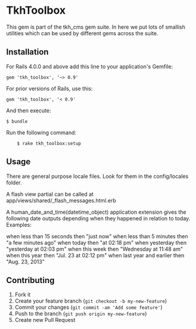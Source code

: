 # TkhToolbox

This gem is part of the tkh_cms gem suite. In here we put lots of smallish utilities which can be used by different gems across the suite.

## Installation

For Rails 4.0.0 and above add this line to your application's Gemfile:

    gem 'tkh_toolbox', '~> 0.9'

For prior versions of Rails, use this:

    gem 'tkh_toolbox', '< 0.9'

And then execute:

    $ bundle

Run the following command:

		$ rake tkh_toolbox:setup


## Usage

There are general purpose locale files. Look for them in the config/locales folder.

A flash view partial can be called at app/views/shared/_flash_messages.html.erb

A human_date_and_time(datetime_object) application extension gives the following date outputs depending when they happened in relation to today. Examples:

  when less than 15 seconds then "just now"
  when less than 5 minutes then "a few minutes ago"
  when today then "at 02:18 pm"
  when yesterday then "yesterday at 02:03 pm"
  when this week then "Wednesday at 11:48 am"
  when this year then  "Jul. 23 at 02:12 pm"
  when last year and earlier then "Aug. 23, 2013"


## Contributing

1. Fork it
2. Create your feature branch (`git checkout -b my-new-feature`)
3. Commit your changes (`git commit -am 'Add some feature'`)
4. Push to the branch (`git push origin my-new-feature`)
5. Create new Pull Request
